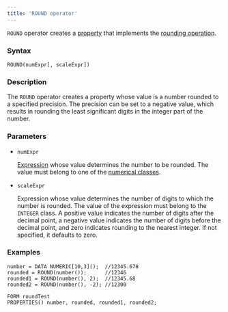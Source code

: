 ```yaml
---
title: 'ROUND operator'
---
```


`ROUND` operator creates a [property](Properties.md) that implements the [rounding operation](Rounding_operator_ROUND.md).

### Syntax 

```
ROUND(numExpr[, scaleExpr])
```

### Description

The `ROUND` operator creates a property whose value is a number rounded to a specified precision. The precision can be set to a negative value, which results in rounding the least significant digits in the integer part of the number.

### Parameters

- `numExpr`

    [Expression](Expression.md) whose value determines the number to be rounded. The value must belong to one of the [numerical classes](Built-in_classes.md).

- `scaleExpr`

    Expression whose value determines the number of digits to which the number is rounded. The value of the expression must belong to the `INTEGER` class. A positive value indicates the number of digits after the decimal point, a negative value indicates the number of digits before the decimal point, and zero indicates rounding to the nearest integer. If not specified, it defaults to zero.

### Examples

```lsf
number = DATA NUMERIC[10,3]();  //12345.678
rounded = ROUND(number());      //12346
rounded1 = ROUND(number(), 2);  //12345.68
rounded2 = ROUND(number(), -2); //12300

FORM roundTest
PROPERTIES() number, rounded, rounded1, rounded2;
```